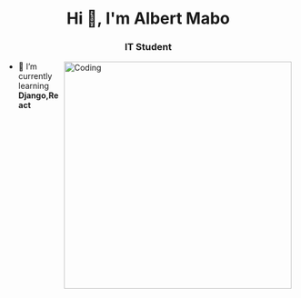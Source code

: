 <h1 align="center">Hi 👋, I'm Albert Mabo</h1>
<h3 align="center">IT Student
</h3>

<img align="right" alt="Coding" width="400" src="https://c.tenor.com/2uyENRmiUt0AAAAC/coding.gif">



- 🌱 I’m currently learning **Django,React**


